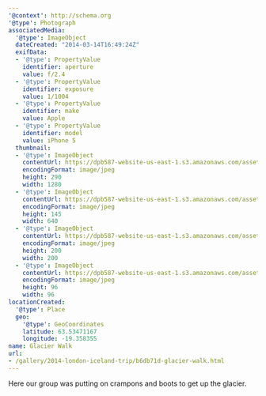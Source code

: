 ```yaml
---
'@context': http://schema.org
'@type': Photograph
associatedMedia:
  '@type': ImageObject
  dateCreated: "2014-03-14T16:49:24Z"
  exifData:
  - '@type': PropertyValue
    identifier: aperture
    value: f/2.4
  - '@type': PropertyValue
    identifier: exposure
    value: 1/1004
  - '@type': PropertyValue
    identifier: make
    value: Apple
  - '@type': PropertyValue
    identifier: model
    value: iPhone 5
  thumbnail:
  - '@type': ImageObject
    contentUrl: https://dpb587-website-us-east-1.s3.amazonaws.com/asset/gallery/2014-london-iceland-trip/b6db71d-glacier-walk~1280.jpg
    encodingFormat: image/jpeg
    height: 290
    width: 1280
  - '@type': ImageObject
    contentUrl: https://dpb587-website-us-east-1.s3.amazonaws.com/asset/gallery/2014-london-iceland-trip/b6db71d-glacier-walk~640w.jpg
    encodingFormat: image/jpeg
    height: 145
    width: 640
  - '@type': ImageObject
    contentUrl: https://dpb587-website-us-east-1.s3.amazonaws.com/asset/gallery/2014-london-iceland-trip/b6db71d-glacier-walk~200x200.jpg
    encodingFormat: image/jpeg
    height: 200
    width: 200
  - '@type': ImageObject
    contentUrl: https://dpb587-website-us-east-1.s3.amazonaws.com/asset/gallery/2014-london-iceland-trip/b6db71d-glacier-walk~96x96.jpg
    encodingFormat: image/jpeg
    height: 96
    width: 96
locationCreated:
  '@type': Place
  geo:
    '@type': GeoCoordinates
    latitude: 63.53471167
    longitude: -19.358355
name: Glacier Walk
url:
- /gallery/2014-london-iceland-trip/b6db71d-glacier-walk.html
---
```


Here our group was putting on crampons and boots to get up the glacier.
